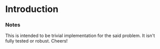 # Introduction


### Notes

This is intended to be trivial implementation for the said problem. It isn't fully tested or robust. Cheers!
